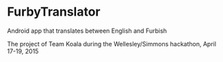 # FurbyTranslator
Android app that translates between English and Furbish

The project of Team Koala during the Wellesley/Simmons hackathon, April 17-19, 2015
